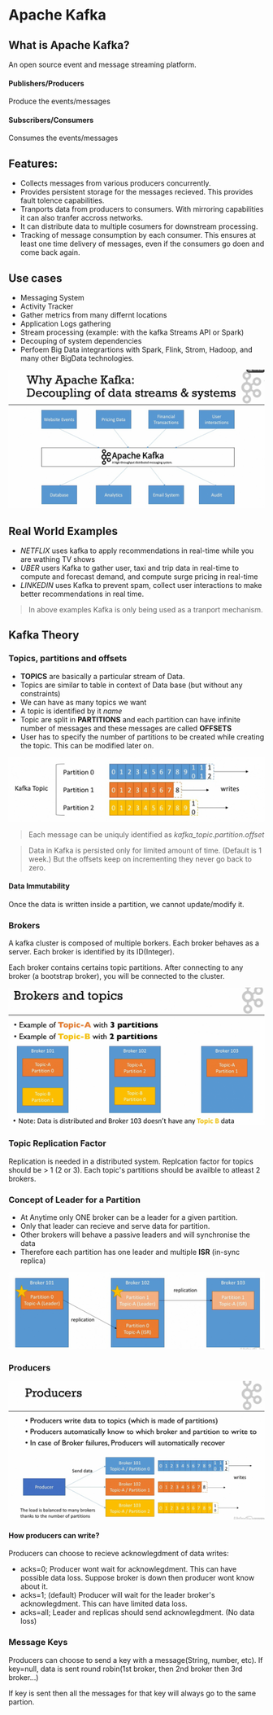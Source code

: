 # Apache Kafka
## What is Apache Kafka?
An open source event and message streaming platform.
#### Publishers/Producers
Produce the events/messages
#### Subscribers/Consumers
Consumes the events/messages

## Features:
- Collects messages from various producers concurrently.
- Provides persistent storage for the messages recieved. This provides fault tolence capabilities.
- Tranports data from producers to consumers. With mirroring capabilities it can also tranfer accross networks.
- It can distribute data to multiple cosumers for downstream processing.
- Tracking of message consumption by each consumer. This ensures at least one time delivery of messages, even if the consumers go doen and come back again.

## Use cases
- Messaging System
- Activity Tracker
- Gather metrics from many differnt locations
- Application Logs gathering
- Stream processing (example: with the kafka Streams API or Spark)
- Decouping of system dependencies
- Perfoem Big Data integrartions with Spark, Flink, Strom, Hadoop, and many other BigData technologies.

![Kafka Usecase](KafkaUsecase.png)

## Real World Examples
- *NETFLIX* uses kafka to apply recommendations in real-time while you are wathing TV shows
- *UBER* users Kafka to gather user, taxi and trip data in real-time to compute and forecast demand, and compute surge pricing in real-time
- *LINKEDIN* uses Kafka to prevent spam, collect user interactions to make better recommendations in real time.
> In above examples Kafka is only being used as a tranport mechanism.

## Kafka Theory

### Topics, partitions and offsets
- **TOPICS** are basically a particular stream of Data.
- Topics are similar to table in context of Data base (but without any constraints)
- We can have as many topics we want
- A topic is identified by it *name*  
- Topic are split in **PARTITIONS** and each partition can have infinite number of messages and these messages are called **OFFSETS**
- User has to specify the number of partitions to be created while creating the topic. This can be modified later on.

![Kafka Usecase](kafka-topics.png)

> Each message can be uniquly identified as *kafka_topic.partition.offset*

> Data in Kafka is persisted only for limited amount of time. (Default is 1 week.) But the offsets keep on incrementing they never go back to zero.

#### Data Immutability
Once the data is written inside a partition, we cannot update/modify it.

### Brokers
A kafka cluster is composed of multiple borkers. Each broker behaves as a server. Each broker is identified by its ID(Integer).

Each broker contains certains topic partitions. After connecting to any broker (a bootstrap broker), you will be connected to the cluster.

![brokers_topic_partition_allocation](brokers_topic_partition_allocation.png)

### Topic Replication Factor
Replication is needed in a distributed system.
Replcation factor for topics should be > 1 (2 or 3). Each topic's partitions should be availble to atleast 2 brokers.

### Concept of Leader for a Partition
- At Anytime only ONE broker can be a leader for a given partition.
- Only that leader can recieve and serve data for partition.
- Other brokers will behave a passive leaders and will synchronise the data
- Therefore each partition has one leader and multiple **ISR** (in-sync replica)

![partition_replication](partition_replication.png)

### Producers
![partition_replication](producers.png)

#### How producers can write?
Producers can choose to recieve acknowlegdment of data writes:

- acks=0; Producer wont wait for acknowlegdment. This can have possible data loss. Suppose broker is down then producer wont know about it.
- acks=1; (default) Producer will wait for the leader broker's acknowlegdment. This can have limited data loss.
- acks=all; Leader and replicas should send acknowlegdment. (No data loss)

### Message Keys
Producers can choose to send a key with a message(String, number, etc). If key=null, data is sent round robin(1st broker, then 2nd broker then 3rd broker...)

If key is sent then all the messages for that key will always go to the same partion.